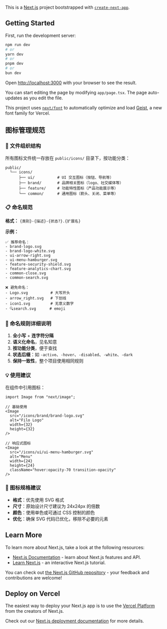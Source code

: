 This is a [Next.js](https://nextjs.org) project bootstrapped with [`create-next-app`](https://nextjs.org/docs/app/api-reference/cli/create-next-app).

## Getting Started

First, run the development server:

```bash
npm run dev
# or
yarn dev
# or
pnpm dev
# or
bun dev
```

Open [http://localhost:3000](http://localhost:3000) with your browser to see the result.

You can start editing the page by modifying `app/page.tsx`. The page auto-updates as you edit the file.

This project uses [`next/font`](https://nextjs.org/docs/app/building-your-application/optimizing/fonts) to automatically optimize and load [Geist](https://vercel.com/font), a new font family for Vercel.

## 图标管理规范

### 📁 文件组织结构

所有图标文件统一存放在 `public/icons/` 目录下，按功能分类：

```
public/
  └── icons/
      ├── ui/          # UI 交互图标（按钮、导航等）
      ├── brand/       # 品牌相关图标（logo、社交媒体等）
      ├── feature/     # 功能特性图标（产品功能展示等）
      └── common/      # 通用图标（箭头、关闭、菜单等）
```

### 📋 命名规范

**格式：** `{类别}-{描述}-{状态?}.{扩展名}`

**示例：**
```
✅ 推荐命名：
- brand-logo.svg
- brand-logo-white.svg
- ui-arrow-right.svg
- ui-menu-hamburger.svg
- feature-security-shield.svg
- feature-analytics-chart.svg
- common-close.svg
- common-search.svg

❌ 避免命名：
- Logo.svg          # 大写开头
- arrow_right.svg   # 下划线
- icon1.svg         # 无意义数字
- 🔍search.svg      # emoji
```

### 🔧 命名规则详细说明

1. **全小写** + **连字符分隔**
2. **语义化命名**，见名知意
3. **按功能分类**，便于查找
4. **状态后缀**：如 `-active`、`-hover`、`-disabled`、`-white`、`-dark`
5. **保持一致性**，整个项目使用相同规则

### 💡 使用建议

在组件中引用图标：

```tsx
import Image from "next/image";

// 基础使用
<Image 
  src="/icons/brand/brand-logo.svg" 
  alt="Filo Logo" 
  width={32} 
  height={32} 
/>

// 响应式图标
<Image 
  src="/icons/ui/ui-menu-hamburger.svg" 
  alt="Menu" 
  width={24} 
  height={24}
  className="hover:opacity-70 transition-opacity"
/>
```

### 🎨 图标规格建议

- **格式**：优先使用 SVG 格式
- **尺寸**：原始设计尺寸建议为 24x24px 的倍数
- **颜色**：使用单色或可通过 CSS 控制的颜色
- **优化**：确保 SVG 代码已优化，移除不必要的元素

## Learn More

To learn more about Next.js, take a look at the following resources:

- [Next.js Documentation](https://nextjs.org/docs) - learn about Next.js features and API.
- [Learn Next.js](https://nextjs.org/learn) - an interactive Next.js tutorial.

You can check out [the Next.js GitHub repository](https://github.com/vercel/next.js) - your feedback and contributions are welcome!

## Deploy on Vercel

The easiest way to deploy your Next.js app is to use the [Vercel Platform](https://vercel.com/new?utm_medium=default-template&filter=next.js&utm_source=create-next-app&utm_campaign=create-next-app-readme) from the creators of Next.js.

Check out our [Next.js deployment documentation](https://nextjs.org/docs/app/building-your-application/deploying) for more details.

